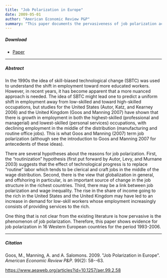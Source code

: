 ```yaml
---
title: "Job Polarization in Europe" 
date: 2009-05-01
author: "American Economic Review P&P"
summary: "This paper documents the pervasiveness of job polarization across 16 European countries. It also discusses several hypotheses about the reasons for job polarization. First, the “routinization” hypothesis (first put forward by Autor, Levy, and Murnane 2003) suggests that technological progress is to replace “routine” labor which tends to be clerical and craft jobs in the middle of the wage distribution. Second, there is the view that globalization is an important source of change in the job structure in the richest countries. Third, the rise in the share of income going to the rich may have led to an increase in demand for low-skill workers whose employment increasingly consists of providing services to the rich."
---
```


##### Download

+ [Paper](/3.pdf)
---

##### Abstract

In the 1990s the idea of skill-biased technological change (SBTC) was used to understand the shift in employment toward more educated workers. However, in recent years, it has become apparent that a more nuanced approach is needed. The idea of SBTC might lead one to predict a uniform shift in employment away from low-skilled and toward high-skilled occupations, but studies for the United States (Autor, Katz, and Kearney 2006) and the United Kingdom (Goos and Manning 2007) have shown that there is growth in employment in both the highest-skilled (professional and managerial) and lowest-skilled (personal services) occupations, with declining employment in the middle of the distribution (manufacturing and routine office jobs). This is what Goos and Manning (2007) term job polarization (although see the introduction to Goos and Manning 2007 for antecedents of these ideas).

There are several hypotheses about the reasons for job polarization. First, the “routinization” hypothesis (first put forward by Autor, Levy, and Murnane 2003) suggests that the effect of technological progress is to replace “routine” labor which tends to be clerical and craft jobs in the middle of the wage distribution. Second, there is the view that globalization in general, and offshoring in particular, is an important source of change in the job structure in the richest countries. Third, there may be a link between job polarization and wage inequality. The rise in the share of income going to the rich in the United States and the United Kingdom may have led to an increase in demand for low-skill workers whose employment increasingly consists of providing services to the rich.

One thing that is not clear from the existing literature is how pervasive is the phenomenon of job polarization. Therefore, this paper shows evidence for job polarization in 16 Western European countries for the period 1993-2006.

---

##### Citation

Goos, M., Manning, A. and A. Salomons. 2009. "Job Polarization in Europe". *American Economic Review P&P*. 99(2): 58--63. 

https://www.aeaweb.org/articles?id=10.1257/aer.99.2.58 



